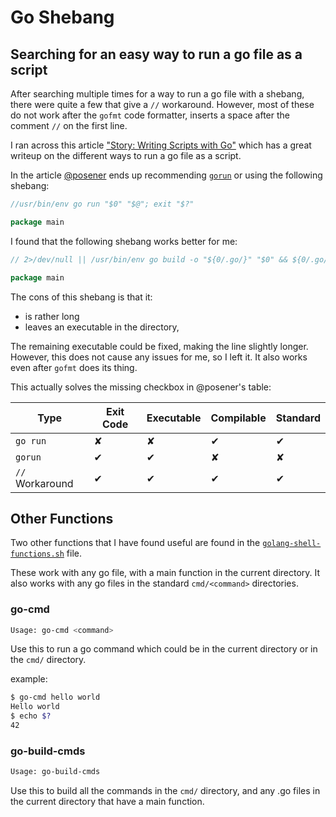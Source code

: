 # Go Shebang

## Searching for an easy way to run a go file as a script

After searching multiple times for a way to run a go file with a shebang,
there were quite a few that give a `//` workaround.
However, most of these do not work after the `gofmt` code formatter, inserts
a space after the comment `//` on the first line.

I ran across this article 
["Story: Writing Scripts with Go"](https://gist.github.com/posener/73ffd326d88483df6b1cb66e8ed1e0bd)
which has a great writeup on the different ways to run a go file as a script.

In the article [@posener](https://gist.github.com/posener) ends up
recommending [`gorun`](https://github.com/erning/gorun)
or using the following shebang:

```go
//usr/bin/env go run "$0" "$@"; exit "$?"

package main
```

I found that the following shebang works better for me:

```go
// 2>/dev/null || /usr/bin/env go build -o "${0/.go/}" "$0" && ${0/.go/} "$@"; exit "$?";

package main
```
The cons of this shebang is that it:
* is rather long
* leaves an executable in the directory,

The remaining executable could be fixed, making the line slightly longer.
However, this does not cause any issues for me, so I left it.
It also works even after `gofmt` does its thing.

This actually solves the missing checkbox in @posener's table:

| Type | Exit Code | Executable | Compilable | Standard |
|------|-----------|------------|------------|----------|
| `go run` | ✘     | ✘          | ✔          | ✔        |
| `gorun`  | ✔     | ✔          | ✘          | ✘        |
| `//` Workaround | ✔ | ✔       | ✔          | ✔        |

## Other Functions

Two other functions that I have found useful are found in the [`golang-shell-functions.sh`](golang-shell-functions.sh) file.

These work with any go file, with a main function in the current directory.
It also works with any go files in the standard `cmd/<command>` directories.

### go-cmd

```bash
Usage: go-cmd <command>
```

Use this to run a go command which could be in the current directory 
or in the `cmd/` directory.

example:

```bash
$ go-cmd hello world
Hello world
$ echo $?
42
```

### go-build-cmds

```bash
Usage: go-build-cmds
```

Use this to build all the commands in the `cmd/` directory, and
any .go files in the current directory that have a main function.
